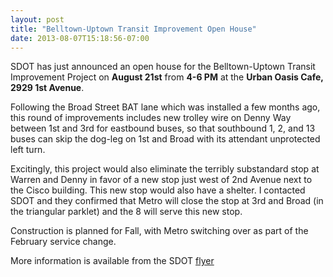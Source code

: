 ```yaml
---
layout: post
title: "Belltown-Uptown Transit Improvement Open House"
date: 2013-08-07T15:18:56-07:00
---
```


SDOT has just announced an open house for the Belltown-Uptown Transit Improvement Project on **August 21st** from **4-6 PM** at the **Urban Oasis Cafe, 2929 1st Avenue**.

Following the Broad Street BAT lane which was installed a few months ago, this round of improvements includes new trolley wire on Denny Way between 1st and 3rd for eastbound buses, so that southbound 1, 2, and 13 buses can skip the dog-leg on 1st and Broad with its attendant unprotected left turn.

Excitingly, this project would also eliminate the terribly substandard stop at Warren and Denny in favor of a new stop just west of 2nd Avenue next to the Cisco building. This new stop would also have a shelter. I contacted SDOT and they confirmed that Metro will close the stop at 3rd and Broad (in the triangular parklet) and the 8 will serve this new stop.

Construction is planned for Fall, with Metro switching over as part of the February service change.

More information is available from the SDOT [flyer](//angrytransitnerd.com/documents/BelltownTrolleyImprovements.pdf)